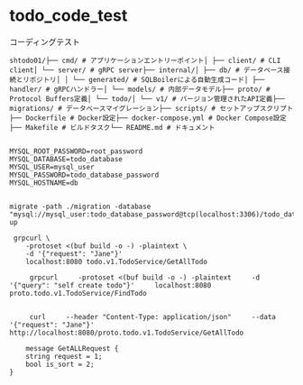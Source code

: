 # todo_code_test
コーディングテスト

```shtodo01/├── cmd/ # アプリケーションエントリーポイント│ ├── client/ # CLI client│ └── server/ # gRPC server├── internal/│ ├── db/ # データベース接続とリポジトリ│ │ └── generated/ # SQLBoilerによる自動生成コード│ ├── handler/ # gRPCハンドラー│ └── models/ # 内部データモデル├── proto/ # Protocol Buffers定義│ └── todo/│ └── v1/ # バージョン管理されたAPI定義├── migrations/ # データベースマイグレーション├── scripts/ # セットアップスクリプト├── Dockerfile # Docker設定├── docker-compose.yml # Docker Compose設定├── Makefile # ビルドタスク└── README.md # ドキュメント```


```

MYSQL_ROOT_PASSWORD=root_password
MYSQL_DATABASE=todo_database
MYSQL_USER=mysql_user
MYSQL_PASSWORD=todo_database_password
MYSQL_HOSTNAME=db


migrate -path ./migration -database "mysql://mysql_user:todo_database_password@tcp(localhost:3306)/todo_database" up

 grpcurl \
    -protoset <(buf build -o -) -plaintext \
    -d '{"request": "Jane"}'
    localhost:8080 todo.v1.TodoService/GetAllTodo

     grpcurl     -protoset <(buf build -o -) -plaintext     -d '{"query": "self create todo"}'     localhost:8080 proto.todo.v1.TodoService/FindTodo


     curl     --header "Content-Type: application/json"     --data '{"request": "Jane"}'     http://localhost:8080/proto.todo.v1.TodoService/GetAllTodo

    message GetALLRequest {
    string request = 1;
    bool is_sort = 2;
}



```